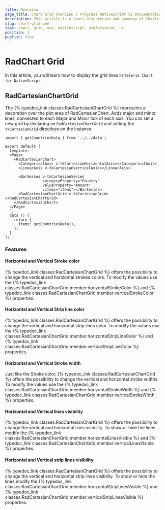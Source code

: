 ```yaml
---
title: Overview
page_title: Chart Grid Overview | Progress NativeScript UI Documentation
description: This article is a short description and summary of Charts Grid's features.
slug: chart-grid-vue
tags: chart, grid, vue, nativescript, professional, ui
position: 1
publish: true
---
```


# RadChart Grid

In this article, you will learn how to display the grid lines in `Telerik Chart for NativeScript`.

## RadCartesianChartGrid

The {% typedoc_link classes:RadCartesianChartGrid %} represents a decoration over the plot area of RadCartesianChart. Adds major and minor lines, connected to each Major and Minor tick of each axis. You can set a new grid by declaring an `RadCartesianChartGrid` and setting the `tkCartesianGrid` directives on the instance.

```
import { getCountriesData } from '../../data';

export default {
  template: `
  <Page>
    <RadCartesianChart>
      <CategoricalAxis v-tkCartesianHorizontalAxis></CategoricalAxis>
      <LinearAxis v-tkCartesianVerticalAxis></LinearAxis>

      <BarSeries v-tkCartesianSeries
                 categoryProperty="Country"
                 valueProperty="Amount"
                 :items="items"></BarSeries>
      <RadCartesianChartGrid v-tkCartesianGrid></RadCartesianChartGrid>
    </RadCartesianChart>
  </Page>
  `,
  data () {
    return {
      items: getCountriesData(),
    };
  }
};
```

### Features

#### Horizontal and Vertical Stroke color

{% typedoc_link classes:RadCartesianChartGrid %} offers the possibility to change the vertical and horizontal strokes colors. To modify the values use the {% typedoc_link classes:RadCartesianChartGrid,member:horizontalStrokeColor %} and {% typedoc_link classes:RadCartesianChartGrid,member:verticalStrokeColor %} properties.

#### Horizontal and Vertical Strip line color

{% typedoc_link classes:RadCartesianChartGrid %} offers the possibility to change the vertical and horizontal strip lines color. To modify the values use the {% typedoc_link classes:RadCartesianChartGrid,member:horizontalStripLineColor %} and {% typedoc_link classes:RadCartesianChartGrid,member:verticalStripLineColor %} properties.

#### Horizontal and Vertical Stroke width

Just like the Stroke color, {% typedoc_link classes:RadCartesianChartGrid %} offers the possibility to change the vertical and horizontal stroke widths. To modify the values use the {% typedoc_link classes:RadCartesianChartGrid,member:horizontalStrokeWidth %} and {% typedoc_link classes:RadCartesianChartGrid,member:verticalStrokeWidth %} properties.

#### Horizontal and Vertical lines visibility

{% typedoc_link classes:RadCartesianChartGrid %} offers the possibility to change the vertical and horizontal lines visibility. To show or hide the lines modify the {% typedoc_link classes:RadCartesianChartGrid,member:horizontalLinesVisible %} and {% typedoc_link classes:RadCartesianChartGrid,member:verticalLinesVisible %} properties.

#### Horizontal and Vertical strip lines visibility

{% typedoc_link classes:RadCartesianChartGrid %} offers the possibility to change the vertical and horizontal strip lines visibility. To show or hide the lines modify the {% typedoc_link classes:RadCartesianChartGrid,member:horizontalStripLinesVisible %} and {% typedoc_link classes:RadCartesianChartGrid,member:verticalStripLinesVisible %} properties.
